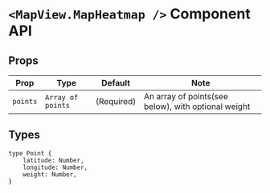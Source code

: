 # `<MapView.MapHeatmap />` Component API

## Props

| Prop | Type | Default | Note |
|---|---|---|---|
| `points` | `Array of points` | (Required) | An array of points(see below), with optional weight

## Types

```
type Point {
	latitude: Number,
	longitude: Number,
	weight: Number,
}
```